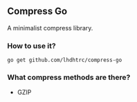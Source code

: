 ## Compress Go
A minimalist compress library.

### How to use it?
`go get github.com/lhdhtrc/compress-go`

### What compress methods are there?
- GZIP

